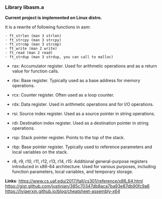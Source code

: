 ### Library libasm.a

**Current project is implemented on Linux distro.**

It is a rewrite of following functions in asm:
```
◦ ft_strlen (man 3 strlen)
◦ ft_strcpy (man 3 strcpy)
◦ ft_strcmp (man 3 strcmp)
◦ ft_write (man 2 write)
◦ ft_read (man 2 read)
◦ ft_strdup (man 3 strdup, you can call to malloc)
```

* rax: Accumulator register. Used for arithmetic operations and as a return value for function calls.
* rbx: Base register. Typically used as a base address for memory operations.
* rcx: Counter register. Often used as a loop counter.
* rdx: Data register. Used in arithmetic operations and for I/O operations.
* rsi: Source index register. Used as a source pointer in string operations.
* rdi: Destination index register. Used as a destination pointer in string operations.
* rsp: Stack pointer register. Points to the top of the stack.
* rbp: Base pointer register. Typically used to reference parameters and local variables on the stack.

* r8, r9, r10, r11, r12, r13, r14, r15: Additional general-purpose registers introduced in x86-64 architecture. Used for various purposes, including function parameters, local variables, and temporary storage.

**Links**:
https://www.cs.uaf.edu/2017/fall/cs301/reference/x86_64.html
https://gist.github.com/justinian/385c70347db8aca7ba93e87db90fc9a6
https://liviaerxin.github.io/blog/cheatsheet-assembly-x64
